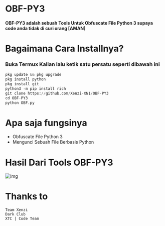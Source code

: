 # OBF-PY3

#### OBF-PY3 adalah sebuah Tools Untuk Obfuscate File Python 3 supaya code anda tidak di curi orang [AMAN]

# Bagaimana Cara Installnya?
### Buka Termux Kalian lalu ketik satu persatu seperti dibawah ini
```python
pkg update && pkg upgrade
pkg install python
pkg install git
python3 -m pip install rich
git clone https://github.com/Xenzi-XN1/OBF-PY3
cd OBF-PY3
python OBF.py
```

# Apa saja fungsinya
+ Obfuscate File Python 3
+ Mengunci Sebuah File Berbasis Python

# Hasil Dari Tools OBF-PY3
![img]()

# Thanks to
```
Team Xenzi
Dark Club
XTC | Code Team
```
